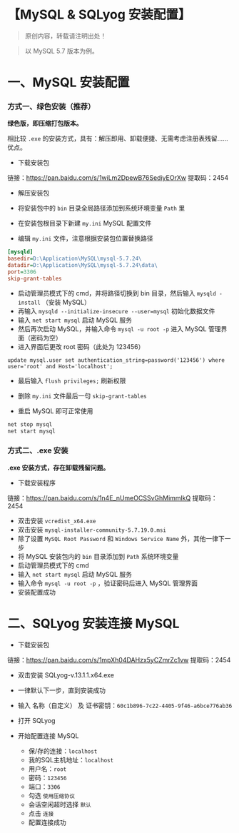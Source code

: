 # 【MySQL & SQLyog 安装配置】

> 原创内容，转载请注明出处！

> 以 MySQL 5.7 版本为例。

# 一、MySQL 安装配置

### 方式一、绿色安装（推荐）

**绿色版，即压缩打包版本。**

相比较 `.exe` 的安装方式，具有：解压即用、卸载便捷、无需考虑注册表残留……优点。

- 下载安装包

链接：https://pan.baidu.com/s/1wiLm2DpewB76SediyEOrXw 
提取码：2454 

- 解压安装包

- 将安装包中的 `bin` 目录全局路径添加到系统环境变量 `Path` 里

- 在安装包根目录下新建 `my.ini` MySQL 配置文件

- 编辑 `my.ini` 文件，注意根据安装包位置替换路径

```ini
[mysqld]
basedir=D:\Application\MySQL\mysql-5.7.24\
datadir=D:\Application\MySQL\mysql-5.7.24\data\	
port=3306
skip-grant-tables
```

- 启动管理员模式下的 cmd，并将路径切换到 bin 目录，然后输入 `mysqld -install` （安装 MySQL）
- 再输入 `mysqld --initialize-insecure --user=mysql` 初始化数据文件
- 输入 `net start mysql` 启动 MySQL 服务
- 然后再次启动 MySQL，并输入命令 `mysql -u root -p` 进入 MySQL 管理界面（密码为空）
- 进入界面后更改 root 密码（此处为 123456）

```mysql
update mysql.user set authentication_string=password('123456') where user='root' and Host='localhost';
```

- 最后输入 `flush privileges;` 刷新权限

- 删除 `my.ini` 文件最后一句 `skip-grant-tables` 

- 重启 MySQL 即可正常使用

```bash
net stop mysql
net start mysql
```

### 方式二、.exe 安装

**.exe 安装方式，存在卸载残留问题。**

- 下载安装程序

链接：https://pan.baidu.com/s/1n4E_nUmeOCSSvGhMimmlkQ 
提取码：2454

- 双击安装 `vcredist_x64.exe`
- 双击安装 `mysql-installer-community-5.7.19.0.msi`
- 除了设置 `MySQL Root Password` 和 `Windows Service Name` 外，其他一律下一步
- 将 MySQL 安装包内的 `bin` 目录添加到 `Path` 系统环境变量
- 启动管理员模式下的 cmd
- 输入 `net start mysql` 启动 MySQL 服务
- 输入命令 `mysql -u root -p` ，验证密码后进入 MySQL 管理界面
- 安装配置成功

# 二、SQLyog 安装连接 MySQL

- 下载安装包

链接：https://pan.baidu.com/s/1mpXh04DAHzx5yCZmrZc1vw 
提取码：2454 

- 双击安装 SQLyog-v.13.1.1.x64.exe
- 一律默认下一步，直到安装成功
- 输入 名称（自定义） 及 证书密钥：`60c1b896-7c22-4405-9f46-a6bce776ab36`

- 打开  SQLyog
- 开始配置连接 MySQL
  - 保/存的连接：`localhost`
  - 我的SQL主机地址：`localhost`
  - 用户名：`root`
  - 密码：`123456`
  - 端口：`3306`
  - 勾选 `使用压缩协议`
  - 会话空闲超时选择 `默认`
  - 点击 `连接`
  - 配置连接成功